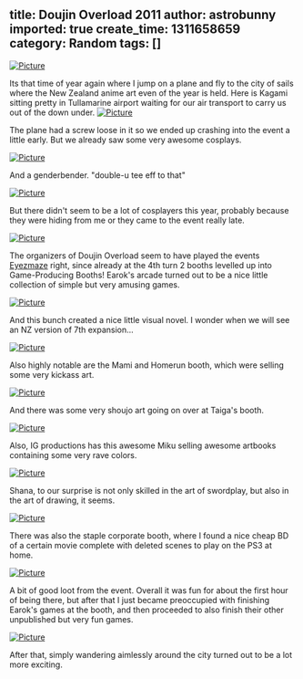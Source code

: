 title: Doujin Overload 2011
author: astrobunny
imported: true
create_time: 1311658659
category: Random
tags: []
---
 [![](wp-uploads/2011/07/wpid-sml_DSC_0335-500x332.jpg "Picture")](/images/wp-uploads/2011/07/wpid-sml_DSC_0335.jpg)  
  
Its that time of year again where I jump on a plane and fly to the city of sails where the New Zealand anime art even of the year is held. Here is Kagami sitting pretty in Tullamarine airport waiting for our air transport to carry us out of the down under.<!--more--> [![](wp-uploads/2011/07/wpid-sml_DSC_0367-500x332.jpg "Picture")](/images/wp-uploads/2011/07/wpid-sml_DSC_0367.jpg)  
  
The plane had a screw loose in it so we ended up crashing into the event a little early. But we already saw some very awesome cosplays.  
  
 [![](wp-uploads/2011/07/wpid-sml_IMG_2658-500x749.jpg "Picture")](/images/wp-uploads/2011/07/wpid-sml_IMG_2658.jpg)  
  
And a genderbender. "double-u tee eff to that"  
  
 [![](wp-uploads/2011/07/wpid-sml_DSC_0368-500x332.jpg "Picture")](/images/wp-uploads/2011/07/wpid-sml_DSC_0368.jpg)  
  
But there didn't seem to be a lot of cosplayers this year, probably because they were hiding from me or they came to the event really late.  
  
 [![](wp-uploads/2011/07/wpid-sml_IMG_2637-500x333.jpg "Picture")](/images/wp-uploads/2011/07/wpid-sml_IMG_2637.jpg)  
  
The organizers of Doujin Overload seem to have played the events [Eyezmaze](http://www.eyezmaze.com/eyezblog_en/blog/2005/09/grow_cube.html#more) right, since already at the 4th turn 2 booths levelled up into Game-Producing Booths! Earok's arcade turned out to be a nice little collection of simple but very amusing games.  
  
 [![](wp-uploads/2011/07/wpid-sml_IMG_2671-500x333.jpg "Picture")](/images/wp-uploads/2011/07/wpid-sml_IMG_2671.jpg)  
  
And this bunch created a nice little visual novel. I wonder when we will see an NZ version of 7th expansion...  
  
 [![](wp-uploads/2011/07/wpid-sml_IMG_2690-500x333.jpg "Picture")](/images/wp-uploads/2011/07/wpid-sml_IMG_2690.jpg)  
  
Also highly notable are the Mami and Homerun booth, which were selling some very kickass art.  
  
 [![](wp-uploads/2011/07/wpid-sml_IMG_2649-500x333.jpg "Picture")](/images/wp-uploads/2011/07/wpid-sml_IMG_2649.jpg)  
  
And there was some very shoujo art going on over at Taiga's booth.  
  
 [![](wp-uploads/2011/07/wpid-sml_IMG_2702-500x749.jpg "Picture")](/images/wp-uploads/2011/07/wpid-sml_IMG_2702.jpg)  
  
Also, IG productions has this awesome Miku selling awesome artbooks containing some very rave colors.  
  
 [![](wp-uploads/2011/07/wpid-sml_IMG_2651-500x333.jpg "Picture")](/images/wp-uploads/2011/07/wpid-sml_IMG_2651.jpg)  
  
Shana, to our surprise is not only skilled in the art of swordplay, but also in the art of drawing, it seems.  
  
 [![](wp-uploads/2011/07/wpid-sml_DSC_0369-500x332.jpg "Picture")](/images/wp-uploads/2011/07/wpid-sml_DSC_0369.jpg)  
  
There was also the staple corporate booth, where I found a nice cheap BD of a certain movie complete with deleted scenes to play on the PS3 at home.  
  
 [![](wp-uploads/2011/07/wpid-sml_IMG_0614-500x373.jpg "Picture")](/images/wp-uploads/2011/07/wpid-sml_IMG_0614.jpg)  
  
A bit of good loot from the event. Overall it was fun for about the first hour of being there, but after that I just became preoccupied with finishing Earok's games at the booth, and then proceeded to also finish their other unpublished but very fun games.   
  
  
  
 [![](wp-uploads/2011/07/wpid-sml_DSC_0414-500x332.jpg "Picture")](/images/wp-uploads/2011/07/wpid-sml_DSC_0414.jpg)  
  
After that, simply wandering aimlessly around the city turned out to be a lot more exciting.